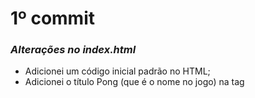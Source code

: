 # 1º commit
### _Alterações no index.html_
- Adicionei um código inicial padrão no HTML;
- Adicionei o título Pong (que é o nome no jogo) na tag <title>;
- Conectei o styles/style.css ao index.html na tag <link>;
- Conectei o scripts/script.js ao indext.html na tag <script>
- Criei o canvas, dei uma id igual a "project", um width de "1280", e um height de "600";
### _Alterações no styles/style.css_
- Adicionei um backgorund color ao body e ao canvas com a intenção de imitar uma quadra de tênis:
```sh
body {
    background-color: red;
}

canvas {
    background-color: #035806;
}
```
